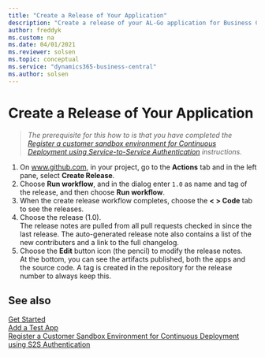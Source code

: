 ```yaml
---
title: "Create a Release of Your Application"
description: "Create a release of your AL-Go application for Business Central."
author: freddyk
ms.custom: na
ms.date: 04/01/2021
ms.reviewer: solsen
ms.topic: conceptual
ms.service: "dynamics365-business-central"
ms.author: solsen
---
```


# Create a Release of Your Application

> *The prerequisite for this how to is that you have completed the [Register a customer sandbox environment for Continuous Deployment using Service-to-Service Authentication](algo-create-release-app.md) instructions.*

1. On www.github.com, in your project, go to the **Actions** tab and in the left pane, select **Create Release**. 
1. Choose **Run workflow**, and in the dialog enter `1.0` as name and tag of the release, and then choose **Run workflow**.
1. When the create release workflow completes, choose the **< > Code** tab to see the releases.
1. Choose the release (1.0).  
The release notes are pulled from all pull requests checked in since the last release. The auto-generated release note also contains a list of the new contributers and a link to the full changelog. 
1. Choose the **Edit** button icon (the pencil) to modify the release notes.  
At the bottom, you can see the artifacts published, both the apps and the source code. A tag is created in the repository for the release number to always keep this.

## See also

[Get Started](algo-get-started.md)  
[Add a Test App](algo-add-test-app.md)  
[Register a Customer Sandbox Environment for Continuous Deployment using S2S Authentication](algo-register-sandbox.md)  